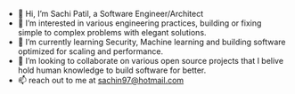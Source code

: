 - 👋 Hi, I’m Sachi Patil, a Software Engineer/Architect  
- 👀 I’m interested in various engineering practices, building or fixing simple to complex problems with elegant solutions.
- 🌱 I’m currently learning Security, Machine learning and building software optimized for scaling and performance.
- 💞️ I’m looking to collaborate on various open source projects that I belive hold human knowledge to build software for better.
- 📫 reach out to me at sachin97@hotmail.com

<!---
sachinp97/sachinp97 is a ✨ special ✨ repository because its `README.md` (this file) appears on your GitHub profile.
You can click the Preview link to take a look at your changes.
--->
